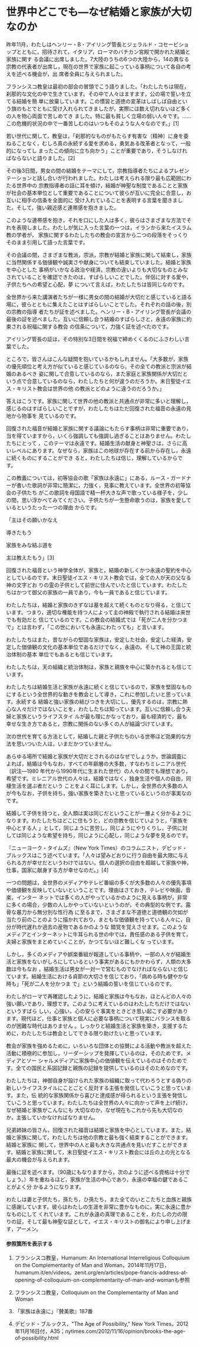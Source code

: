 # 世界中どこでも―なぜ結婚と家族が大切なのか

昨年11月，わたしはヘンリー・B・アイリング管長とジェラルド・コセービショップとともに，招待されて，イタリア，ローマのバチカン宮殿で開かれた結婚と家族に関す
る会議に出席しました。7大陸のうちの6つの大陸から，14の異なる宗教の代表者が出席し，現在の世界で家族に起こっている事柄について各自の考えを述べる機会が，出
席者全員に与えられました。

フランシスコ教皇は最初の部会の冒頭でこう語りました。「わたしたちは現在，刹那的な文化の中で生きています。その中で人々はますます，公の場で誓いを立てる結婚を簡
単に放棄しています。この慣習と道徳の変革はしばしば自由という旗のもとでともに受け入れられてきましたが，実際には数え切れないほど多くの人を物心両面で苦しめてき
ました。特に最も貧しく立場の弱い人々です。......この危機的状況の中で一番苦しむのはいつもそのような人々なのです。」[1]

若い世代に関して，教皇は，「刹那的なものがもたらす有害な〔精神〕に身を委ねることなく，むしろ真の永続する愛を求める，勇気ある改革者となって，一般的になってし
まったこの傾向に立ち向かう」ことが重要であり，そうしなければならないと語りました。[2]

その後3日間，男女の間の結婚をテーマにして，宗教指導者たちによるプレゼンテーションと話し合いが行われました。わたしは考えられる限り最も広範囲にわたる世界中の
宗教指導者の話に耳を傾け，結婚が神聖な制度であることと家族が社会の基本単位として重要であることについて彼らが互いに完全に合意し，お互いに相手の信条を全面的に
受け入れていることを表明する言葉を聞きました。そして，強い親近感と連帯感を抱きました。

このような連帯感を抱き，それを口にした人は多く，彼らはさまざまな方法でそれを表現しました。わたしが気に入った言葉の一つは，イランから来たイスラム教の学者が，
家族に関するわたしたちの教会の宣言から二つの段落をそっくりそのまま引用して語った言葉です。

その会議の間，さまざまな教派，宗派，宗教が結婚と家族に関して結束し，家族に当然関係する価値観や誠実さや献身についても結束していました。結婚と家族を中心とした
事柄がいかなる政治や経済，宗教の違いよりも大切なものとみなされていることを確認できたのは，すばらしいことでした。伴侶に対する愛や，子供たちへの希望と心配，夢
について言えば，わたしたちは皆同じなのです。

全世界から来た講演者たちが一様に男女の間の結婚が大切だと感じていると語る場に，彼らとともに集えたことはすばらしいことでした。それぞれの話の後，別の宗教の指導
者たちが証を述べました。ヘンリー・B・アイリング管長が会議の最後の証を述べました。互いに信頼し合う結婚のすばらしさと，永遠の家族に約束される祝福に関する教会
の信条について，力強く証を述べたのです。

アイリング管長の証は，その特別な3日間を祝福で締めくくるのにふさわしい言葉でした。

ところで，皆さんはこんな疑問を抱いているかもしれません。「大多数が，家族の優先順位と考え方が似ていると感じているのなら，その全ての教派と宗派が結婚のあるべき
姿に関して合意しているのなら，また家庭と家族関係が大切だという点で合意しているのなら，わたしたちと何が違うのだろうか。末日聖徒イエス・キリスト教会は世界の他
の教派とどのように違うのだろうか。」

答えはこうです。家族に関して世界の他の教派と共通点が非常に多いと理解し，感じるのはすばらしいことですが，わたしたちはただ回復された福音の永遠の見地から物事を
見ているのです。

回復された福音が結婚と家族に関する議論にもたらす事柄は非常に重要であり，当を得ていますから，いくら強調しても強調し過ぎることはありません。わたしたちにとって
，このテーマは永遠です。結婚生活の献身と神聖さは，さらに高いレベルにあります。なぜなら，家族はこの地球が存在する前から存在し，永遠に続くものにすることができ
ると，わたしたちは信じ，理解しているからです。

この教義については，初等協会の歌「家族は永遠に」にある，ルース・ガードナーが書いた歌詞が非常に簡潔に，力強く，見事に教えています。全世界の初等協会の子供たち
がこの歌詞を母国語で精一杯大きな声で歌っている様子を，少しの間，思い浮かべてみてください。子供たちが一生懸命歌うのは，家族を愛しているというたった一つの理由
からです。

「主はその願いかなえ

導きたもう

家族をみな結ぶ道を

主は教えたもう」[3]

回復された福音という神学全体が，家族と，結婚の新しくかつ永遠の聖約を中心としているのです。末日聖徒イエス・キリスト教会では，全ての人が天の父なる神の文字どお
りの霊の子供として前世に住んでいたと信じています。わたしたちはかつて御父の家族の一員であり，今も一員であると信じています。

わたしたちは，結婚と家族のきずなは墓を超えて続くものとなり得る，と信じています。つまり，適切な権能を持つ人によって主の神殿で執行される結婚は来世でも有効だと
信じているのです。この教会の結婚式では「死が二人を分かつまで」とは言わず，「この世においても永遠にわたっても」と言います。

わたしたちはまた，昔ながらの堅固な家族は，安定した社会，安定した経済，安定した価値観の文化の基本単位であるだけでなく，永遠の，そして神の王国と統治体制の基本
単位でもあるとも信じています。

わたしたちは，天の組織と統治体制は，家族と親族を中心に築かれるとも信じています。

わたしたちは結婚生活と家族が永遠に続くと信じているので，家族を堅固なものにするという全世界的な動きを教会として導き，これに参加したいと思っています。永続する
結婚と強い家族の結びつきを大切にし，優先するのは，宗教に熱心な人々だけではないことを，わたしたちは知っています。互いに信頼し合う夫婦と家族というライフスタイ
ルが最も理にかなっており，最も経済的で，最も幸せな生き方であると，宗教に関係のない多くの人が結論づけています。

次の世代を育てる方法として，結婚した親と子供たちのいる世帯ほど効果的な方法を思いついた人は，いまだかつていません。

あらゆる場所で結婚と家族が大切だとされるのはなぜでしょうか。世論調査によれば，結婚は今もなお，すべての年齢層の大多数，すなわちミレニアル世代（訳注―1980
年代から1990年代に生まれた世代）の人々の間でも理想であり，希望です。ミレニアル世代の人々は，結婚ではなく，独身生活や個人の自由，同棲生活を選ぶ者だという
ことをよく耳にします。しかし，全世界の大多数の人が今もなお，子供を持ち，強い家族を築きたいと思っているというのが事実なのです。

結婚して子供を持つと，全人類は実は同じだということが一層よく分かるようになります。わたしたちはどこに住もうと，どの宗教を信じていようと，「家族を中心とする人
」として，同じように苦労し，同じようにやりくりし，子供に対しては同じような希望を持ち，同じように心配し，同じような夢を見るのです。

『ニューヨーク・タイムズ』（New York Times）のコラムニスト，デビッド・ブルックスはこう述べています。「人々は望みどおりに行う自由を最大限に与え
られる方が幸せだというわけではない。個人の選択の自由を超越して家族や神，仕事，国家に献身する方が幸せなのだ。」[4]

一つの問題は，全世界のメディアやテレビ番組の多くが大多数の人々の優先事項や価値観を反映していないということです。理由はさておき，テレビや映画，音楽，インター
ネットでは多くの人がやっているかのように見える事柄が，非常に多くの場合，少数の人しかやっていないというのが，その典型的な例です。露骨な暴力から無分別な性行為
に至るまで，さまざまな不道徳と道徳観の欠如が当たり前のことのように描かれており，まともな価値観を持っている人々に，自分が時代遅れか過去の産物であるかのような
錯覚を覚えさせます。このようなメディアとインターネットに牛耳られる世の中では，責任感のある子供を育て，夫婦と家族をまとめていくことが，かつてないほど難しくな
っています。

しかし，多くのメディアや娯楽番組が報道している事柄や，一部の人々が結婚生活と家族をないがしろにしているという事実があるにもかかわらず，人類の大多数は今もなお
，結婚生活は男女が一対一で営むものでなければならないと信じています。結婚生活における貞節の大切さを信じており，「病める時も健やかな時も」「死が二人を分かつま
で」という結婚の誓いを信じているのです。

わたしがローマで再確認したように，結婚と家族は今もなお，ほとんどの人々の強い願いであり，理想です。このように考えているのはわたしたちだけではないというすばら
しい，心強い，心の安らぐ事実をときどき思い起こす必要があります。現代ほど，仕事と家族と個人に必要な事柄について現実にバランスを取るのが困難な時代はありません
。しっかりと結婚生活と家族を築き，支援するために，わたしたちは教会としてできる限り助けたいと思っています。

教会が家族を強めるために，いろいろな団体との協賛による活動や教派を超えた活動に積極的に参加し，リーダーシップを発揮しているのは，そのためです。メディアとソー
シャルメディアに家族中心の価値観を伝えているのはそのためです。全ての国民と系図記録と親族の記録を提供しているのはそのためなのです。

わたしたちは，神御自身が設けられた家族の組織に取って代わろうとする偽りの新しいライフスタイルにことごとく反対する主張を発信していこうと思っています。また，伝
統的な家族関係から喜びと達成感が得られるという主張を発信していこうと思っています。わたしたちは全世界の人々に向かって声を上げ続け，なぜ結婚と家族がこんなにも
大切なのか，なぜ現在もこれから先も大切なのか，主張していかなければなりません。

兄弟姉妹の皆さん，回復された福音は結婚と家族を中心としています。また，結婚と家族に関して，わたしたちは他の宗教と最も強く結束することができます。結婚と家族に
関して，世界中の人と最も大きな共通点を見いだすことができます。結婚と家族に関して，末日聖徒イエス・キリスト教会には丘の上の光となる最大の機会が与えられます。

最後に証を述べます。（90歳にもなりますから，次のように述べる資格は十分でしょう。）年を重ねるほど，家族が生活の中心であり，永遠の幸福の鍵であることがよく分
かるようになります。

わたしは妻と子供たち，孫たち，ひ孫たち，また全てのいとこたちと血族と親族に感謝しています。彼らはわたしの生涯を非常に豊かなものに，実に永遠に豊かなものにして
くれています。これが永遠の真理であることを，わたしの力の限りの証，そして最も神聖な証として，イエス・キリストの御名により申し上げます，アーメン。

#### 参照箇所を表示する

  1.  フランシスコ教皇，Humanum: An International Interreligious Colloquium on the Complementarity of Man and Woman，2014年11月17日，humanum.it/en/videos。zenit.org/en/articles/pope-francis-address-at-opening-of-colloquium-on-complementarity-of-man-and-womanも参照

  2.  フランシスコ教皇，Colloquium on the Complementarity of Man and Woman

  3.  「家族は永遠に」『賛美歌』187番

  4.  デビッド・ブルックス，"The Age of Possibility," New York Times，2012年11月16日付，A35；nytimes.com/2012/11/16/opinion/brooks-the-age-of-possibility.html

